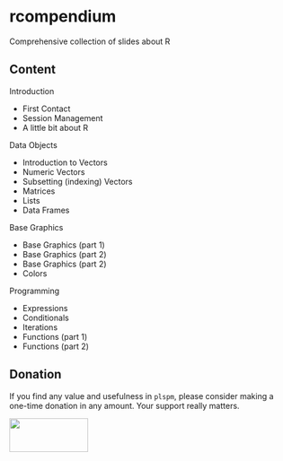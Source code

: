 # rcompendium

Comprehensive collection of slides about R


## Content

Introduction

- First Contact
- Session Management
- A little bit about R

Data Objects

- Introduction to Vectors
- Numeric Vectors
- Subsetting (indexing) Vectors
- Matrices
- Lists
- Data Frames

Base Graphics

- Base Graphics (part 1)
- Base Graphics (part 2)
- Base Graphics (part 2)
- Colors

Programming

- Expressions
- Conditionals
- Iterations
- Functions (part 1)
- Functions (part 2)


## Donation

If you find any value and usefulness in `plspm`, please consider making 
a one-time donation in any amount. Your support really matters.

<a href="https://www.paypal.com/donate?business=ZF6U7K5MW25W2&currency_code=USD" target="_blank"><img src="https://www.gastonsanchez.com/images/donate.png" width="140" height="60"/></a>

